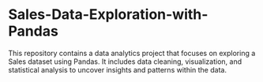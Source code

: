 # Sales-Data-Exploration-with-Pandas
This repository contains a data analytics project that focuses on exploring a Sales dataset using Pandas. It includes data cleaning, visualization, and statistical analysis to uncover insights and patterns within the data.
